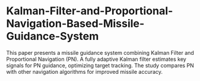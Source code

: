 # Kalman-Filter-and-Proportional-Navigation-Based-Missile-Guidance-System
This paper presents a missile guidance system combining Kalman Filter and Proportional Navigation (PN). A fully adaptive Kalman filter estimates key signals for PN guidance, optimizing target tracking. The study compares PN with other navigation algorithms for improved missile accuracy.
